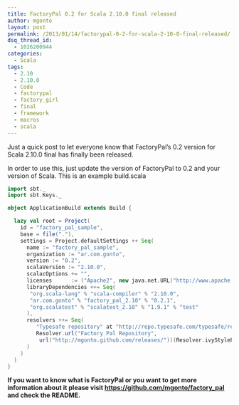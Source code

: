 ```yaml
---
title: FactoryPal 0.2 for Scala 2.10.0 final released
author: mgonto
layout: post
permalink: /2013/01/14/factorypal-0-2-for-scala-2-10-0-final-released/
dsq_thread_id:
  - 1026200944
categories:
  - Scala
tags:
  - 2.10
  - 2.10.0
  - Code
  - factorypal
  - factory_girl
  - final
  - framework
  - macros
  - scala
---
```

Just a quick post to let everyone know that FactoryPal&#8217;s 0.2 version for Scala 2.10.0 final has finally been released.

In order to use this, just update the version of FactoryPal to 0.2 and your version of Scala. This is an example build.scala

````scala
import sbt._
import sbt.Keys._

object ApplicationBuild extends Build {

  lazy val root = Project(
    id = "factory_pal_sample",
    base = file("."),
    settings = Project.defaultSettings ++ Seq(
      name := "factory_pal_sample",
      organization := "ar.com.gonto",
      version := "0.2",
      scalaVersion := "2.10.0",
      scalacOptions += "",
      licenses      := ("Apache2", new java.net.URL("http://www.apache.org/licenses/LICENSE-2.0.txt")) :: Nil,
      libraryDependencies ++= Seq(
       "org.scala-lang" % "scala-compiler" % "2.10.0",
       "ar.com.gonto" % "factory_pal_2.10" % "0.2.1",
       "org.scalatest" % "scalatest_2.10" % "1.9.1" % "test"
      ),
      resolvers ++= Seq(
         "Typesafe repository" at "http://repo.typesafe.com/typesafe/releases/",
         Resolver.url("Factory Pal Repository", 
          url("http://mgonto.github.com/releases/"))(Resolver.ivyStylePatterns)
      )
    )
  )
}
````

**If you want to know what is FactoryPal or you want to get more information about it please visit <https://github.com/mgonto/factory_pal> and check the README.**
